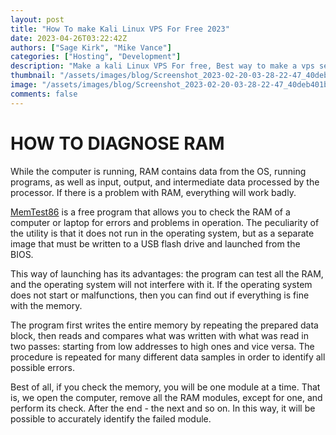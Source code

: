 ```yaml
---
layout: post
title: "How To make Kali Linux VPS For Free 2023"
date: 2023-04-26T03:22:42Z
authors: ["Sage Kirk", "Mike Vance"]
categories: ["Hosting", "Development"]
description: "Make a kali Linux VPS For free, Best way to make a vps server free OS Kali Linux."
thumbnail: "/assets/images/blog/Screenshot_2023-02-20-03-28-22-47_40deb401b9ffe8e1df2f1cc5ba480b12.jpg"
image: "/assets/images/blog/Screenshot_2023-02-20-03-28-22-47_40deb401b9ffe8e1df2f1cc5ba480b12.jpg"
comments: false
---
```


# HOW TO DIAGNOSE RAM

While the computer is running, RAM contains data from the OS, running programs, as well as input, output, and intermediate data processed by the processor. If there is a problem with RAM, everything will work badly.

[MemTest86](https://www.memtest86.com/) is a free program that allows you to check the RAM of a computer or laptop for errors and problems in operation. The peculiarity of the utility is that it does not run in the operating system, but as a separate image that must be written to a USB flash drive and launched from the BIOS.

This way of launching has its advantages: the program can test all the RAM, and the operating system will not interfere with it. If the operating system does not start or malfunctions, then you can find out if everything is fine with the memory.

The program first writes the entire memory by repeating the prepared data block, then reads and compares what was written with what was read in two passes: starting from low addresses to high ones and vice versa. The procedure is repeated for many different data samples in order to identify all possible errors.

Best of all, if you check the memory, you will be one module at a time. That is, we open the computer, remove all the RAM modules, except for one, and perform its check. After the end - the next and so on. In this way, it will be possible to accurately identify the failed module.